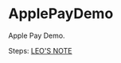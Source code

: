 # ApplePayDemo
Apple Pay Demo.

Steps: [LEO'S NOTE](http://leodev.me/2016/03/04/iOS-Apple-Pay-Demo)
